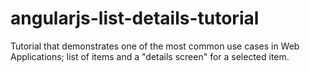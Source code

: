 # angularjs-list-details-tutorial
Tutorial that demonstrates one of the most common use cases in Web Applications; list of items and a "details screen" for a selected item. 
